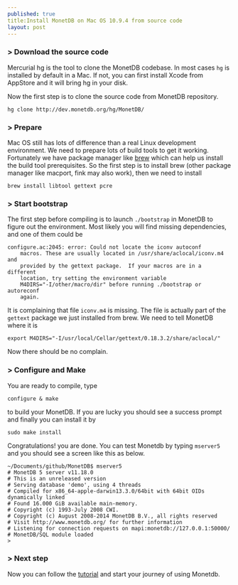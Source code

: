 ```yaml
---
published: true
title:Install MonetDB on Mac OS 10.9.4 from source code
layout: post
---
```


### > Download the source code

Mercurial hg is the tool to clone the MonetDB codebase. In most cases `hg` is installed by default in a Mac. If not, you can first install Xcode from AppStore and it will bring hg in your disk.

Now the first step is to clone the source code from MonetDB repository.
```
hg clone http://dev.monetdb.org/hg/MonetDB/
```
### > Prepare

Mac OS still has lots of difference than a real Linux development environment. We need to prepare lots of build tools to get it working. Fortunately we have package manager like [brew](http://brew.sh/) which can help us install the build tool prerequisites. So the first step is to install brew (other package manager like macport, fink may also work), then we need to install
```
brew install libtool gettext pcre
```
### > Start bootstrap

The first step before compiling is to launch `./bootstrap` in MonetDB to figure out the environment. Most likely you will find missing dependencies, and one of them could be
```
configure.ac:2045: error: Could not locate the iconv autoconf
	macros. These are usually located in /usr/share/aclocal/iconv.m4 and
	provided by the gettext package.  If your macros are in a different
	location, try setting the environment variable
	M4DIRS="-I/other/macro/dir" before running ./bootstrap or autoreconf
	again.
```
It is complaining that file `iconv.m4` is missing. The file is actually part of the `gettext` package we just installed from brew. We need to tell MonetDB where it is
```
export M4DIRS="-I/usr/local/Cellar/gettext/0.18.3.2/share/aclocal/"
```
Now there should be no complain.

### > Configure and Make
You are ready to compile, type
```
configure & make
```
to build your MonetDB. If you are lucky you should see a success prompt and finally you can install it by 
```
sudo make install
```
Congratulations! you are done. You can test Monetdb by typing `mserver5` and you should see a screen like this as below.
```
~/Documents/github/MonetDB$ mserver5 
# MonetDB 5 server v11.18.0
# This is an unreleased version
# Serving database 'demo', using 4 threads
# Compiled for x86_64-apple-darwin13.3.0/64bit with 64bit OIDs dynamically linked
# Found 16.000 GiB available main-memory.
# Copyright (c) 1993-July 2008 CWI.
# Copyright (c) August 2008-2014 MonetDB B.V., all rights reserved
# Visit http://www.monetdb.org/ for further information
# Listening for connection requests on mapi:monetdb://127.0.0.1:50000/
# MonetDB/SQL module loaded
>
```
### > Next step
Now you can follow the [tutorial](https://www.monetdb.org/Documentation/UserGuide/Tutorial) and start your journey of using Monetdb.
